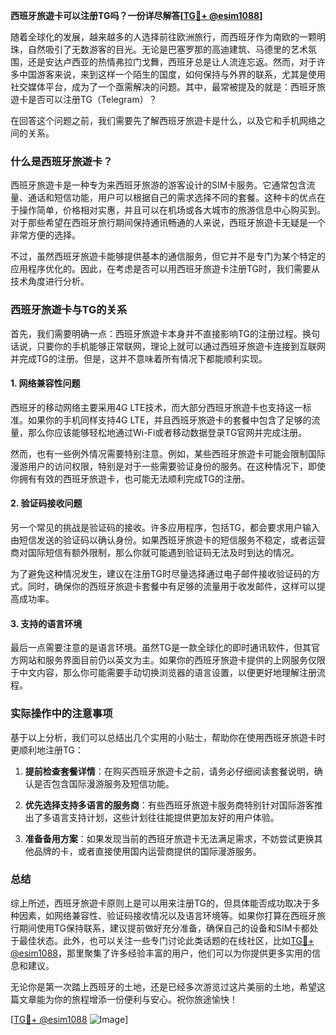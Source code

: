 **西班牙旅遊卡可以注册TG吗？一份详尽解答[[TG💪+ @esim1088](https://t.me/s/esim1088)]**

随着全球化的发展，越来越多的人选择前往欧洲旅行，而西班牙作为南欧的一颗明珠，自然吸引了无数游客的目光。无论是巴塞罗那的高迪建筑、马德里的艺术氛围，还是安达卢西亚的热情弗拉门戈舞，西班牙总是让人流连忘返。然而，对于许多中国游客来说，来到这样一个陌生的国度，如何保持与外界的联系，尤其是使用社交媒体平台，成为了一个亟需解决的问题。其中，最常被提及的就是：西班牙旅遊卡是否可以注册TG（Telegram）？

在回答这个问题之前，我们需要先了解西班牙旅遊卡是什么，以及它和手机网络之间的关系。

### 什么是西班牙旅遊卡？

西班牙旅遊卡是一种专为来西班牙旅游的游客设计的SIM卡服务。它通常包含流量、通话和短信功能，用户可以根据自己的需求选择不同的套餐。这种卡的优点在于操作简单，价格相对实惠，并且可以在机场或各大城市的旅游信息中心购买到。对于那些希望在西班牙旅行期间保持通讯畅通的人来说，西班牙旅遊卡无疑是一个非常方便的选择。

不过，虽然西班牙旅遊卡能够提供基本的通信服务，但它并不是专门为某个特定的应用程序优化的。因此，在考虑是否可以用西班牙旅遊卡注册TG时，我们需要从技术角度进行分析。

### 西班牙旅遊卡与TG的关系

首先，我们需要明确一点：西班牙旅遊卡本身并不直接影响TG的注册过程。换句话说，只要你的手机能够正常联网，理论上就可以通过西班牙旅遊卡连接到互联网并完成TG的注册。但是，这并不意味着所有情况下都能顺利实现。

#### 1. 网络兼容性问题

西班牙的移动网络主要采用4G LTE技术，而大部分西班牙旅遊卡也支持这一标准。如果你的手机同样支持4G LTE，并且西班牙旅遊卡的套餐中包含了足够的流量，那么你应该能够轻松地通过Wi-Fi或者移动数据登录TG官网并完成注册。

然而，也有一些例外情况需要特别注意。例如，某些西班牙旅遊卡可能会限制国际漫游用户的访问权限，特别是对于一些需要验证身份的服务。在这种情况下，即使你拥有有效的西班牙旅遊卡，也可能无法顺利完成TG的注册。

#### 2. 验证码接收问题

另一个常见的挑战是验证码的接收。许多应用程序，包括TG，都会要求用户输入由短信发送的验证码以确认身份。如果西班牙旅遊卡的短信服务不稳定，或者运营商对国际短信有额外限制，那么你就可能遇到验证码无法及时到达的情况。

为了避免这种情况发生，建议在注册TG时尽量选择通过电子邮件接收验证码的方式。同时，确保你的西班牙旅遊卡套餐中有足够的流量用于收发邮件，这样可以提高成功率。

#### 3. 支持的语言环境

最后一点需要注意的是语言环境。虽然TG是一款全球化的即时通讯软件，但其官方网站和服务界面目前仍以英文为主。如果你的西班牙旅遊卡提供的上网服务仅限于中文内容，那么你可能需要手动切换浏览器的语言设置，以便更好地理解注册流程。

### 实际操作中的注意事项

基于以上分析，我们可以总结出几个实用的小贴士，帮助你在使用西班牙旅遊卡时更顺利地注册TG：

1. **提前检查套餐详情**：在购买西班牙旅遊卡之前，请务必仔细阅读套餐说明，确认是否包含国际漫游服务及短信功能。
   
2. **优先选择支持多语言的服务商**：有些西班牙旅遊卡服务商特别针对国际游客推出了多语言支持计划，这些计划往往能提供更加友好的用户体验。

3. **准备备用方案**：如果发现当前的西班牙旅遊卡无法满足需求，不妨尝试更换其他品牌的卡，或者直接使用国内运营商提供的国际漫游服务。

### 总结

综上所述，西班牙旅遊卡原则上是可以用来注册TG的，但具体能否成功取决于多种因素，如网络兼容性、验证码接收情况以及语言环境等。如果你打算在西班牙旅行期间使用TG保持联系，建议提前做好充分准备，确保自己的设备和SIM卡都处于最佳状态。此外，也可以关注一些专门讨论此类话题的在线社区，比如[TG💪+ @esim1088](https://t.me/s/esim1088)，那里聚集了许多经验丰富的用户，他们可以为你提供更多实用的信息和建议。

无论你是第一次踏上西班牙的土地，还是已经多次游览过这片美丽的土地，希望这篇文章能为你的旅程增添一份便利与安心。祝你旅途愉快！

[[TG💪+ @esim1088](https://t.me/s/esim1088) ![Image](https://i.postimg.cc/4NQfJmqS/Snipaste-2025-05-13-00-14-12.png)]